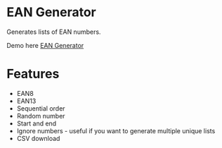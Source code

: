# EAN Generator

Generates lists of EAN numbers.

Demo here [EAN Generator](https://eangenerator.netlify.app/)

# Features

* EAN8
* EAN13
* Sequential order
* Random number
* Start and end
* Ignore numbers - useful if you want to generate multiple unique lists
* CSV download
